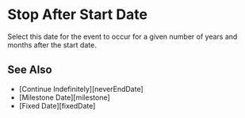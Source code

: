 # Stop After Start Date

Select this date for the event to occur for a given number of years and months after the start date.

## See Also

* [Continue Indefinitely][neverEndDate]
* [Milestone Date][milestone]
* [Fixed Date][fixedDate]